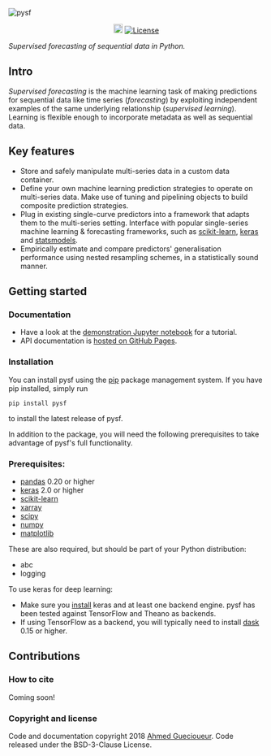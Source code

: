 

![pysf](https://github.com/alan-turing-institute/pysf/raw/master/docs/_static/logo.png)
<p align="center">
  <a href="https://badge.fury.io/py/skpro"><img src="https://badge.fury.io/py/pysf.svg" alt="pysf version" height="18"></a>
  <a href="https://opensource.org/licenses/BSD-3-Clause"><img src="https://img.shields.io/badge/License-BSD%203--Clause-blue.svg" alt="License"></a>
</p>


*Supervised forecasting of sequential data in Python.*

## Intro

_Supervised forecasting_ is the machine learning task of making predictions for sequential data like time series (_forecasting_) by exploiting independent examples of the same underlying relationship (_supervised learning_). Learning is flexible enough to incorporate metadata as well as sequential data.

## Key features

* Store and safely manipulate multi-series data in a custom data container.
* Define your own machine learning prediction strategies to operate on multi-series data. Make use of tuning and pipelining objects to build composite prediction strategies.
* Plug in existing single-curve predictors into a framework that adapts them to the multi-series setting. Interface with popular single-series machine learning & forecasting frameworks, such as [scikit-learn](https://scikit-learn.org/stable/), [keras](https://keras.io/) and [statsmodels](https://www.statsmodels.org/stable/index.html). 
* Empirically estimate and compare predictors' generalisation performance using nested resampling schemes, in a statistically sound manner.


## Getting started

### Documentation

* Have a look at the [demonstration Jupyter notebook](examples/Walkthrough.ipynb) for a tutorial.
* API documentation is [hosted on GitHub Pages](https://alan-turing-institute.github.io/pysf).

### Installation

You can install pysf using the [pip](https://pypi.org/project/pysf/) package management system. If you have pip installed, simply run
```
pip install pysf
```
to install the latest release of pysf.

In addition to the package, you will need the following prerequisites to take advantage of pysf's full functionality.

### Prerequisites:

* [pandas](https://pandas.pydata.org/pandas-docs/stable/install.html) 0.20 or higher
* [keras](https://keras.io/#installation) 2.0 or higher
* [scikit-learn](https://scikit-learn.org/stable/install.html)
* [xarray](http://xarray.pydata.org/en/stable/installing.html)
* [scipy](https://scipy.org/install.html)
* [numpy](https://scipy.org/install.html)
* [matplotlib](https://matplotlib.org/users/installing.html)

These are also required, but should be part of your Python distribution:
* abc
* logging

To use keras for deep learning:
* Make sure you [install](https://keras.io/#installation) keras and at least one backend engine. pysf has been tested against TensorFlow and Theano as backends. 
* If using TensorFlow as a backend, you will typically need to install [dask](http://docs.dask.org/en/latest/install.html) 0.15 or higher.

## Contributions

### How to cite

Coming soon!

### Copyright and license

Code and documentation copyright 2018 [Ahmed Guecioueur](https://www.ahmedgc.com). Code released under the BSD-3-Clause License. 
